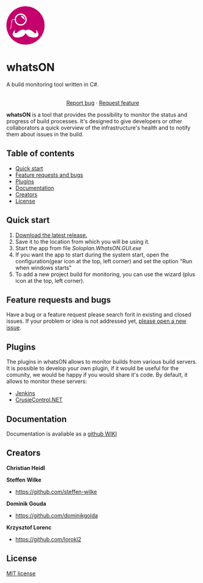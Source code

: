 
<img src="./whatsON-logo.png" width="100" height="100">

# whatsON

A build monitoring tool written in C#.
  <br>
  <br>

<p align="center">
  <a href="https://github.com/Soloplan/whatson/issues/new?template=bug.md">Report bug</a>
  ·
  <a href="https://github.com/v/issues/new?template=feature.md&labels=feature">Request feature</a>
</p>


**whatsON** is a tool that provides the possibility to monitor the status and progress of build processes. It's designed to give developers or other collaborators a quick overview of the infrastructure's health and to notify them about issues in the build.

## Table of contents

- [Quick start](#quick-start)
- [Feature requests and bugs](#feature-requests-and-bugs)
- [Plugins](#plugins)
- [Documentation](#documentation)
- [Creators](#creators)
- [License](#License)


## Quick start

1. [Download the latest release.](https://github.com/Soloplan/whatson/releases/latest)
1. Save it to the location from which you will be using it.
1. Start the app from file *Soloplan.WhatsON.GUI.exe*
1. If you want the app to start during the system start, open the configuration(gear icon at the top, left corner) and set the option "Run when windows starts"
1. To add a new project build for monitoring, you can use the wizard (plus icon at the top, left corner).

## Feature requests and bugs

Have a bug or a feature request please search forit in existing and closed issues. If your problem or idea is not addressed yet, [please open a new issue](https://github.com/Soloplan/whatson/issues/new).

## Plugins

The plugins in whatsON allows to monitor builds from various build servers.
It is possible to develop your own plugin, if it would be useful for the comunity, we would be happy if you would share it's code.
By default, it allows to monitor these servers:
 - [Jenkins](https://jenkins.io/)
 - [CrusieControl.NET](https://github.com/ccnet/CruiseControl.NET)
 
 ## Documentation
 
 Documentation is avaliable as a [github WIKI](https://github.com/Soloplan/whatson/wiki)
 
 ## Creators

**Christian Heidl**

**Steffen Wilke**

- <https://github.com/steffen-wilke>

**Dominik Gouda**

- <https://github.com/dominikgolda>

**Krzysztof Lorenc**

- <https://github.com/lorokl2>

## License

[MIT license](https://github.com/Soloplan/whatson/blob/master/LICENSE)
